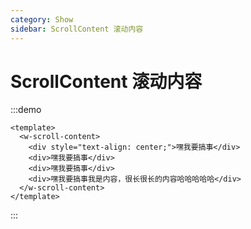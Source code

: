 ```yaml
---
category: Show
sidebar: ScrollContent 滚动内容
---
```


# ScrollContent 滚动内容

:::demo
```vue
<template>
  <w-scroll-content>
    <div style="text-align: center;">嘿我要搞事</div>
    <div>嘿我要搞事</div>
    <div>嘿我要搞事</div>
    <div>嘿我要搞事我是内容，很长很长的内容哈哈哈哈哈</div>
  </w-scroll-content>
</template>
```
:::